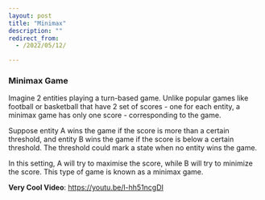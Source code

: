 ```yaml
---
layout: post
title: "Minimax"
description: ""
redirect_from:
  - /2022/05/12/

---
```



### Minimax Game 

Imagine 2 entities playing a turn-based game. Unlike popular games like football or basketball that have 2 set of scores - one for each entity, a minimax game has only one score - corresponding to the game. 

Suppose entity A wins the game if the score is more than a certain threshold, and entity B wins the game if the score is below a certain threshold. The threshold could mark a state when no entity wins the game.

In this setting, A will try to maximise the score, while B will try to minimize the score. This type of game is known as a minimax game.  


**Very Cool Video**: https://youtu.be/l-hh51ncgDI
